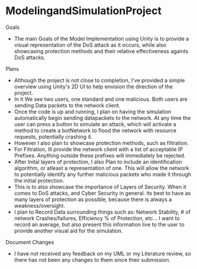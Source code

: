 # ModelingandSimulationProject
Goals
  - The main Goals of the Model Implementation using Unity is to provide a visual representation of the DoS attack as it occurs, while also showcasing protection methods and their relative effectiveness againts DoS attacks.
    
Plans
  - Although the project is not close to completion, I've provided a simple overview using Unity's 2D UI to help envision the direction of the project.
  - In it We see two users, one standard and one malicious. Both users are sending Data packets to the network client.
  - Once the code is up and running, I plan on having the simulation automatically begin sending datapackets to the network. At any time the user can press a button to simulate an attack, which will activate a method to create a botNetwork to flood the network with resource requests, potentially crashing it.
  - However I also plan to showcase protection methods, such as filtration.
  - For Filtration, Ill provide the network client with a list of acceptable IP Prefixes. Anything outside these prefixes will immediately be rejected.
  - After Inital layers of protection, I also Plan to include an identification algorithm, or atleast a representation of one. This will allow the network to potentially identify any further malicious packets who made it through the initial protection.
  - This is to also showcase the importance of Layers of Security. When it comes to DoS attacks, and Cyber Security in general. its best to have as many layers of protection as possible, because there is always a weakness/oversight.
  - I plan to Record Data surrounding things such as: Network Stability, # of network Crashes/failures, Efficiency % of Protection, etc... I want to record an average, but also present this information live to the user to provide another visual aid for the simulation.

Document Changes
  - I have not received any feedback on my UML or my Literature review, so there has not been any changes to them since their submission.
